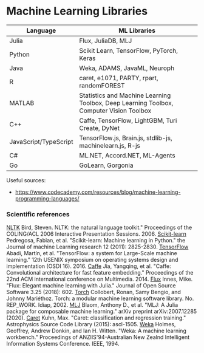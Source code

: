 # Machine Learning Libraries

| Language  | ML Libraries |
| ------------- | ------------- |
| Julia  | Flux, JuliaDB, MLJ  |
| Python    |    Scikit Learn, TensorFlow, PyTorch, Keras    |
| Java    |    Weka, ADAMS, JavaML, Neuroph    |
| R    |    caret, e1071, PARTY, rpart, randomFOREST    |
| MATLAB    |    Statistics and Machine Learning Toolbox, Deep Learning Toolbox, Computer Vision Toolbox    |
| C++    |    Caffe, TensorFlow, LightGBM, Turi Create, DyNet    |
| JavaScript/TypeScript    |    TensorFlow.js, Brain.js, stdlib-js, machinelearn.js, R-js    |
| C#    |    ML.NET, Accord.NET, ML-Agents    |
| Go    |    GoLearn, Gorgonia    |


Useful sources:
- https://www.codecademy.com/resources/blog/machine-learning-programming-languages/
		
### Scientific references

[NLTK](https://aclanthology.org/P06-4018.pdf)	Bird, Steven. NLTK: the natural language toolkit." Proceedings of the COLING/ACL 2006 Interactive Presentation Sessions. 2006.
[Scikit-learn](https://www.jmlr.org/papers/volume12/pedregosa11a/pedregosa11a.pdf)	Pedregosa, Fabian, et al. "Scikit-learn: Machine learning in Python." the Journal of machine Learning research 12 (2011): 2825-2830.
[TensorFlow](https://www.usenix.org/system/files/conference/osdi16/osdi16-abadi.pdf)	Abadi, Martín, et al. "TensorFlow: a system for Large-Scale machine learning." 12th USENIX symposium on operating systems design and implementation (OSDI 16). 2016.
[Caffe](https://arxiv.org/pdf/1408.5093)	Jia, Yangqing, et al. "Caffe: Convolutional architecture for fast feature embedding." Proceedings of the 22nd ACM international conference on Multimedia. 2014.
[Flux](https://joss.theoj.org/papers/10.21105/joss.00602.pdf)	Innes, Mike. "Flux: Elegant machine learning with Julia." Journal of Open Source Software 3.25 (2018): 602.
[Torch](https://infoscience.epfl.ch/record/82802/files/rr02-46.pdf)	Collobert, Ronan, Samy Bengio, and Johnny Mariéthoz. Torch: a modular machine learning software library. No. REP_WORK. Idiap, 2002.
[MLJ](https://arxiv.org/pdf/2007.12285)	Blaom, Anthony D., et al. "MLJ: A Julia package for composable machine learning." arXiv preprint arXiv:2007.12285 (2020).
[Caret](https://ui.adsabs.harvard.edu/abs/2015ascl.soft05003K/abstract)	Kuhn, Max. "Caret: classification and regression training." Astrophysics Source Code Library (2015): ascl-1505.
[Weka](https://researchcommons.waikato.ac.nz/bitstream/handle/10289/1138/uow-cs-wp-1994-09.pdf?sequence=1)	Holmes, Geoffrey, Andrew Donkin, and Ian H. Witten. "Weka: A machine learning workbench." Proceedings of ANZIIS'94-Australian New Zealnd Intelligent Information Systems Conference. IEEE, 1994.
